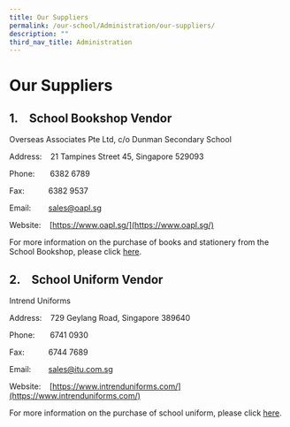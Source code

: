 ```yaml
---
title: Our Suppliers
permalink: /our-school/Administration/our-suppliers/
description: ""
third_nav_title: Administration
---
```

# Our Suppliers

1.    School Bookshop Vendor
----------------------------

Overseas Associates Pte Ltd, c/o Dunman Secondary School

Address:    21 Tampines Street 45, Singapore 529093

Phone:       6382 6789     

Fax:           6382 9537  

Email:        sales@oapl.sg

Website:    [https://www.oapl.sg/](https://www.oapl.sg/)

For more information on the purchase of books and stationery from the School Bookshop, please click [here](https://dunmansec.moe.edu.sg/qql/slot/u194/2019/Administration/Our%20Suppliers/Year%20End%20Book%20Sales%20Information.pdf).

  

2.    School Uniform Vendor
---------------------------

Intrend Uniforms

Address:    729 Geylang Road, Singapore 389640

Phone:       6741 0930

Fax:           6744 7689

Email:        sales@itu.com.sg

Website:    [https://www.intrenduniforms.com/](https://www.intrenduniforms.com/)  

  

For more information on the purchase of school uniform, please click [here](https://dunmansec.moe.edu.sg/qql/slot/u194/2019/Administration/Our%20Suppliers/Year%20End%20Uniform%20Sales%20Information.pdf).